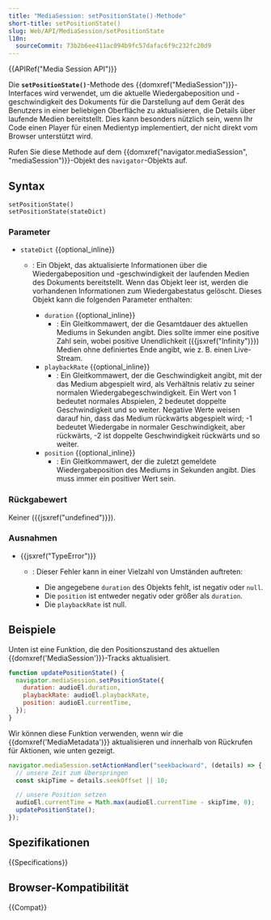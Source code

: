 ```yaml
---
title: "MediaSession: setPositionState()-Methode"
short-title: setPositionState()
slug: Web/API/MediaSession/setPositionState
l10n:
  sourceCommit: 73b2b6ee411ac094b9fc57dafac6f9c232fc20d9
---
```


{{APIRef("Media Session API")}}

Die **`setPositionState()`**-Methode des
{{domxref("MediaSession")}}-Interfaces wird verwendet, um die aktuelle Wiedergabeposition und -geschwindigkeit des Dokuments für die Darstellung auf dem Gerät des Benutzers in einer beliebigen Oberfläche zu aktualisieren, die Details über laufende Medien bereitstellt. Dies kann besonders nützlich sein, wenn Ihr Code einen Player für einen Medientyp implementiert, der nicht direkt vom Browser unterstützt wird.

Rufen Sie diese Methode auf dem
{{domxref("navigator.mediaSession", "mediaSession")}}-Objekt des `navigator`-Objekts auf.

## Syntax

```js-nolint
setPositionState()
setPositionState(stateDict)
```

### Parameter

- `stateDict` {{optional_inline}}

  - : Ein Objekt, das aktualisierte Informationen über die Wiedergabeposition und -geschwindigkeit der laufenden Medien des Dokuments bereitstellt. Wenn das Objekt leer ist, werden die vorhandenen Informationen zum Wiedergabestatus gelöscht. Dieses Objekt kann die folgenden Parameter enthalten:

    - `duration` {{optional_inline}}
      - : Ein Gleitkommawert, der die Gesamtdauer des aktuellen Mediums in Sekunden angibt. Dies sollte immer eine positive Zahl sein, wobei positive Unendlichkeit ({{jsxref("Infinity")}}) Medien ohne definiertes Ende angibt, wie z. B. einen Live-Stream.
    - `playbackRate` {{optional_inline}}
      - : Ein Gleitkommawert, der die Geschwindigkeit angibt, mit der das Medium abgespielt wird, als Verhältnis relativ zu seiner normalen Wiedergabegeschwindigkeit. Ein Wert von 1 bedeutet normales Abspielen, 2 bedeutet doppelte Geschwindigkeit und so weiter. Negative Werte weisen darauf hin, dass das Medium rückwärts abgespielt wird; -1 bedeutet Wiedergabe in normaler Geschwindigkeit, aber rückwärts, -2 ist doppelte Geschwindigkeit rückwärts und so weiter.
    - `position` {{optional_inline}}
      - : Ein Gleitkommawert, der die zuletzt gemeldete Wiedergabeposition des Mediums in Sekunden angibt. Dies muss immer ein positiver Wert sein.

### Rückgabewert

Keiner ({{jsxref("undefined")}}).

### Ausnahmen

- {{jsxref("TypeError")}}

  - : Dieser Fehler kann in einer Vielzahl von Umständen auftreten:

    - Die angegebene `duration` des Objekts fehlt, ist negativ oder `null`.
    - Die `position` ist entweder negativ oder größer als `duration`.
    - Die `playbackRate` ist null.

## Beispiele

Unten ist eine Funktion, die den Positionszustand des aktuellen
{{domxref('MediaSession')}}-Tracks aktualisiert.

```js
function updatePositionState() {
  navigator.mediaSession.setPositionState({
    duration: audioEl.duration,
    playbackRate: audioEl.playbackRate,
    position: audioEl.currentTime,
  });
}
```

Wir können diese Funktion verwenden, wenn wir die {{domxref('MediaMetadata')}} aktualisieren und innerhalb von Rückrufen für Aktionen, wie unten gezeigt.

```js
navigator.mediaSession.setActionHandler("seekbackward", (details) => {
  // unsere Zeit zum Überspringen
  const skipTime = details.seekOffset || 10;

  // unsere Position setzen
  audioEl.currentTime = Math.max(audioEl.currentTime - skipTime, 0);
  updatePositionState();
});
```

## Spezifikationen

{{Specifications}}

## Browser-Kompatibilität

{{Compat}}
